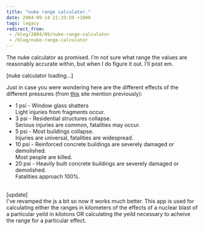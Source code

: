 ```yaml
---
title: "nuke range calculator."
date: 2004-09-14 21:33:59 +1000
tags: legacy
redirect_from:
 - /blog/2004/09/nuke-range-calculator
 - /blog/nuke-range-calculator
---
```


The nuke calculator as promised. I'm not sure what range the values are reasonably accurate within, but when I do figure it out. I'll post em.

<div id="nukeInsert">[nuke calculator loading...]</div>
<!-- nuclear calculator -->
<script src="/static/media/js/nukecalc.js" language="JavaScript"></script>
<!-- hack to get nuke calculator working -->
<script language="JavaScript" type="text/javascript">
<!--
calc = buildCalculator();
document.getElementById('nukeInsert').innerHTML = calc;

startCalculator();
//-->
</script>

Just in case you were wondering here are the different effects of the different pressures (from <a href="http://nuclearweaponarchive.org/Nwfaq/Nfaq5.html">this</a> site mention previously):
<ul><li>1 psi - Window glass shatters<br/>Light injuries from fragments occur.</li>
<li>3 psi - Residential structures collapse.<br/> Serious injuries are common, fatalities may occur.</li>
<li>5 psi   -  Most buildings collapse.<br/>Injuries are universal, fatalities are widespread.</li>
<li>10 psi  -   Reinforced concrete buildings are severely damaged or demolished.<br/>Most people are killed.</li>
<li>20 psi  -   Heavily built concrete buildings are severely damaged or demolished.<br/>Fatalities approach 100%.</li>
</ul>

<!--break--><br />[update]<br />I've revamped the js a bit so now it works much better. This app is used for calculating either the ranges in kilometers of the effects of a nuclear blast of a particular yeild in kilotons OR calculating the yeild necessary to acheive the range for a particular effect.

